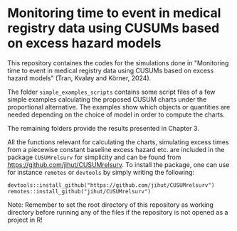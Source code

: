 # Monitoring time to event in medical registry data using CUSUMs based on excess hazard models

This repository containes the codes for the simulations done in "Monitoring time to event in medical registry data using CUSUMs based on excess hazard models" (Tran, Kvaløy and Körner, 2024). 

The folder `simple_examples_scripts` contains some script files of a few simple examples calculating the proposed CUSUM charts under the proportional alternative. The examples show which objects or quantities are needed depending on the choice of model in order to compute the charts. 

The remaining folders provide the results presented in Chapter 3. 

All the functions relevant for calculating the charts, simulating excess times from a piecewise constant baseline excess hazard etc. are included in the package `CUSUMrelsurv` for simplicity and can be found from https://github.com/jihut/CUSUMrelsurv. To install the package, one can use for instance `remotes` or `devtools` by simply writing the following:

`devtools::install_github("https://github.com/jihut/CUSUMrelsurv")`
`remotes::install_github("jihut/CUSUMrelsurv")`

Note: Remember to set the root directory of this repository as working directory before running any of the files if the repository is not opened as a project in R! 
